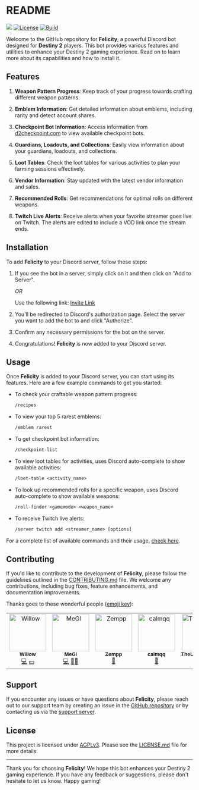README
==================

[![](https://img.shields.io/discord/960484926950637608?color=success&logo=Discord&logoColor=white)](https://discord.gg/JBBqF6Pw2z)
[![License](https://img.shields.io/badge/license-AGPLv3-teal.svg)](https://choosealicense.com/licenses/agpl-3.0/)
[![Build](https://github.com/axsLeaf/FelicityOne/actions/workflows/build.yml/badge.svg)](https://github.com/axsLeaf/FelicityOne/actions/workflows/build.yml)

Welcome to the GitHub repository for **Felicity**, a powerful Discord bot designed for **Destiny 2** players. This bot provides various features and utilities to enhance your Destiny 2 gaming experience. Read on to learn more about its capabilities and how to install it.

Features
--------

1.  **Weapon Pattern Progress**: Keep track of your progress towards crafting different weapon patterns.
    
2.  **Emblem Information**: Get detailed information about emblems, including rarity and detect account shares.
    
3.  **Checkpoint Bot Information**: Access information from [d2checkpoint.com](https://d2checkpoint.com) to view available checkpoint bots.
    
4.  **Guardians, Loadouts, and Collections**: Easily view information about your guardians, loadouts, and collections.
    
5.  **Loot Tables**: Check the loot tables for various activities to plan your farming sessions effectively.
    
6.  **Vendor Information**: Stay updated with the latest vendor information and sales.
    
7.  **Recommended Rolls**: Get recommendations for optimal rolls on different weapons.
    
8.  **Twitch Live Alerts**: Receive alerts when your favorite streamer goes live on Twitch. The alerts are edited to include a VOD link once the stream ends.
    

Installation
------------

To add **Felicity** to your Discord server, follow these steps:

1.  If you see the bot in a server, simply click on it and then click on "Add to Server".
    
    _OR_
    
    Use the following link: [Invite Link](https://discord.com/api/oauth2/authorize?client_id=709475072158728283&permissions=17979270414400&scope=bot%20applications.commands)
    
2.  You'll be redirected to Discord's authorization page. Select the server you want to add the bot to and click "Authorize".
    
3.  Confirm any necessary permissions for the bot on the server.
    
4.  Congratulations! **Felicity** is now added to your Discord server.
    

Usage
-----

Once **Felicity** is added to your Discord server, you can start using its features. Here are a few example commands to get you started:

*   To check your craftable weapon pattern progress:
    
    ```diff
    /recipes
    ```
    
*   To view your top 5 rarest emblems:
    
    ```diff
    /emblem rarest
    ```
    
*   To get checkpoint bot information:
    
    ```diff
    /checkpoint-list
    ```
    
*   To view loot tables for activities, uses Discord auto-complete to show available activities:
    
    ```diff
    /loot-table <activity_name>
    ```
    
*   To look up recommended rolls for a specific weapon, uses Discord auto-complete to show available weapons:
    
    ```diff
    /roll-finder <gamemode> <weapon_name>
    ```
    
*   To receive Twitch live alerts:
    
    ```diff
    /server twitch add <streamer_name> [options]
    ```
    

For a complete list of available commands and their usage, [check here](https://tryfelicity.one/commands/).

Contributing
------------

If you'd like to contribute to the development of **Felicity**, please follow the guidelines outlined in the [CONTRIBUTING.md](link-to-contributing.md) file. We welcome any contributions, including bug fixes, feature enhancements, and documentation improvements.

Thanks goes to these wonderful people ([emoji key](https://allcontributors.org/docs/en/emoji-key)):

<!-- ALL-CONTRIBUTORS-LIST:START - Do not remove or modify this section -->
<!-- prettier-ignore-start -->
<!-- markdownlint-disable -->
<table>
  <tbody>
    <tr>
      <td align="center" valign="top" width="14.28%"><a href="https://leafhub.dev"><img src="https://avatars.githubusercontent.com/u/1693101?v=4?s=100" width="100px;" alt="Willow"/><br /><sub><b>Willow</b></sub></a><br /><a href="https://github.com/MoonieGZ/FelicityOne/commits?author=axsLeaf" title="Code">💻</a> <a href="#financial-axsLeaf" title="Financial">💵</a></td>
      <td align="center" valign="top" width="14.28%"><a href="https://github.com/EndGameGl"><img src="https://avatars.githubusercontent.com/u/54992889?v=4?s=100" width="100px;" alt="MeGl"/><br /><sub><b>MeGl</b></sub></a><br /><a href="https://github.com/MoonieGZ/FelicityOne/commits?author=EndGameGl" title="Code">💻</a> <a href="#mentoring-EndGameGl" title="Mentoring">🧑‍🏫</a></td>
      <td align="center" valign="top" width="14.28%"><a href="https://www.bungie.net/7/en/User/Profile/254/10910315?bgn=Zempp"><img src="https://avatars.githubusercontent.com/u/90584529?v=4?s=100" width="100px;" alt="Zempp"/><br /><sub><b>Zempp</b></sub></a><br /><a href="#data-Zempp" title="Data">🔣</a></td>
      <td align="center" valign="top" width="14.28%"><a href="https://github.com/calmqq"><img src="https://avatars.githubusercontent.com/u/49577234?v=4?s=100" width="100px;" alt="calmqq"/><br /><sub><b>calmqq</b></sub></a><br /><a href="#data-calmqq" title="Data">🔣</a></td>
      <td align="center" valign="top" width="14.28%"><a href="https://github.com/TheLastJoaquin"><img src="https://avatars.githubusercontent.com/u/108595663?v=4?s=100" width="100px;" alt="TheLastJoaquin"/><br /><sub><b>TheLastJoaquin</b></sub></a><br /><a href="#data-TheLastJoaquin" title="Data">🔣</a></td>
      <td align="center" valign="top" width="14.28%"><a href="https://github.com/Subhaven"><img src="https://avatars.githubusercontent.com/u/30436380?v=4?s=100" width="100px;" alt="Subhaven"/><br /><sub><b>Subhaven</b></sub></a><br /><a href="#design-Subhaven" title="Design">🎨</a></td>
      <td align="center" valign="top" width="14.28%"><a href="https://github.com/quiffboy"><img src="https://avatars.githubusercontent.com/u/11392094?v=4?s=100" width="100px;" alt="Barry Briggs"/><br /><sub><b>Barry Briggs</b></sub></a><br /><a href="#financial-quiffboy" title="Financial">💵</a></td>
    </tr>
  </tbody>
</table>

<!-- markdownlint-restore -->
<!-- prettier-ignore-end -->

<!-- ALL-CONTRIBUTORS-LIST:END -->

Support
-------

If you encounter any issues or have questions about **Felicity**, please reach out to our support team by creating an issue in the [GitHub repository](https://github.com/MoonieGZ/FelicityOne/issues/new/choose) or by contacting us via the [support server](https://discord.gg/JBBqF6Pw2z).

License
-------

This project is licensed under [AGPLv3](https://www.gnu.org/licenses/agpl-3.0.en.html). Please see the [LICENSE.md](https://github.com/MoonieGZ/FelicityOne/blob/main/LICENSE.md) file for more details.

---

Thank you for choosing **Felicity**! We hope this bot enhances your Destiny 2 gaming experience. If you have any feedback or suggestions, please don't hesitate to let us know. Happy gaming!

